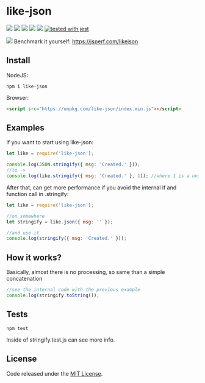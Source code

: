 # like-json

[![](https://img.shields.io/maintenance/yes/2019.svg?style=flat-square)](https://github.com/LuKks/like-json) [![](https://img.shields.io/bundlephobia/min/like-json.svg)](https://github.com/LuKks/like-json/blob/master/index.min.js) ![](https://img.shields.io/npm/dt/like-json.svg) ![](https://img.shields.io/npm/v/like-json.svg) ![](https://img.shields.io/github/license/LuKks/like-json.svg) [![tested with jest](https://img.shields.io/badge/tested_with-jest-99424f.svg)](https://github.com/LuKks/like-json)

![](https://vgy.me/qNZSmP.png)
Benchmark it yourself: https://jsperf.com/likejson

## Install
NodeJS:
```
npm i like-json
```
Browser:
```html
<script src="https://unpkg.com/like-json/index.min.js"></script>
```

## Examples
If you want to start using like-json:
```javascript
let like = require('like-json');

console.log(JSON.stringify({ msg: 'Created.' }));
//to ->
console.log(like.stringify({ msg: 'Created.' }, 1)); //where 1 is a unique id for this struct
```

After that, can get more performance if you avoid the internal if and function call in .stringify:
```javascript
let like = require('like-json');

//on somewhere
let stringify = like.json({ msg: '' });

//and use it
console.log(stringify({ msg: 'Created.' }));
```

## How it works?
Basically, almost there is no processing, so same than a simple concatenation
```javascript
//see the internal code with the previous example
console.log(stringify.toString());
```

## Tests
```
npm test
```
Inside of stringify.test.js can see more info.

## License
Code released under the [MIT License](https://github.com/LuKks/like-json/blob/master/LICENSE).
